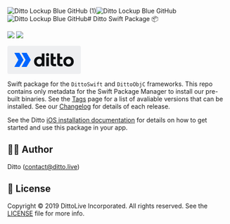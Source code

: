 ![Ditto Lockup Blue GitHub (1)](https://github.com/getditto/DittoSwiftPackage/assets/28851/6d513f89-77c0-4627-b2ac-d55edf5e69f4)![Ditto Lockup Blue GitHub](https://github.com/getditto/DittoSwiftPackage/assets/28851/a1a6cec6-5317-40e3-b566-2f9004b76d9f)![Ditto Lockup Blue GitHub](https://github.com/getditto/DittoSwiftPackage/assets/28851/e45d450b-72dc-476e-bf9b-d014c5f4c6c2)# Ditto Swift Package 📦

[![](https://img.shields.io/endpoint?url=https%3A%2F%2Fswiftpackageindex.com%2Fapi%2Fpackages%2Fgetditto%2FDittoSwiftPackage%2Fbadge%3Ftype%3Dswift-versions)](https://swiftpackageindex.com/getditto/DittoSwiftPackage) [![](https://img.shields.io/endpoint?url=https%3A%2F%2Fswiftpackageindex.com%2Fapi%2Fpackages%2Fgetditto%2FDittoSwiftPackage%2Fbadge%3Ftype%3Dplatforms)](https://swiftpackageindex.com/getditto/DittoSwiftPackage)

<div>

<svg width="167" height="64" viewBox="0 0 167 64" fill="none" xmlns="http://www.w3.org/2000/svg">
<rect width="167" height="64" rx="4" fill="#EEEFF1"/>
<g clip-path="url(#clip0_2_20)">
<path d="M139.128 47.2381C131.943 47.2381 127.255 42.6754 127.255 35.8096C127.255 28.9437 131.943 24.381 139.128 24.381C146.312 24.381 151 28.9437 151 35.8096C151 42.7189 146.312 47.2381 139.128 47.2381ZM139.128 41.9048C142.383 41.9048 144.872 39.5901 144.872 35.8096C144.872 32.029 142.239 29.7143 139.128 29.7143C136.016 29.7143 133.383 32.029 133.383 35.8096C133.383 39.5901 135.872 41.9048 139.128 41.9048Z" fill="#0E1012"/>
<path d="M98.5319 39.2726V17.5238H104.66V25.1429H110.021V30.4762H104.66L104.652 38.5277C104.652 40.1048 104.694 41.1429 106.28 41.1429H110.787V46.4762H106.065C101.749 46.4762 98.5319 43.5661 98.5319 39.2726Z" fill="#0E1012"/>
<path d="M113.372 39.2726V17.5238H119.5V25.1429H124.862V30.4762H119.5L119.492 38.5277C119.492 40.1048 119.534 41.1429 121.12 41.1429H125.628V46.4762H120.906C116.589 46.4762 113.372 43.5661 113.372 39.2726Z" fill="#0E1012"/>
<path d="M78.2456 17.5238H84.3617V46.4762H79V44.0477C77.5026 45.9752 75.3656 47.2381 72.1063 47.2381C66.0286 47.2819 60.617 42.9504 60.617 35.8096C60.617 28.8438 65.5958 24.381 72.1063 24.381C74.4042 24.381 76.9414 25.0952 78.234 26.7143L78.2456 17.5238ZM72.5851 41.9048C75.9763 41.9048 78.234 39.621 78.234 35.8096C78.234 31.9543 75.7926 29.7143 72.8244 29.7143C69.4331 29.7143 66.7447 31.9543 66.7447 35.8096C66.7447 39.6648 69.1938 41.9048 72.5851 41.9048Z" fill="#0E1012"/>
<path d="M94.5107 25.9048H88.383V46.4762H94.5107V25.9048Z" fill="#0E1012"/>
<path d="M91.4685 16.7619C93.468 16.7619 94.9893 18.1851 94.9893 20.1689C94.9893 22.1527 93.468 23.619 91.4685 23.619C89.4255 23.619 87.9042 22.1527 87.9042 20.1689C87.9042 18.1851 89.4255 16.7619 91.4685 16.7619Z" fill="#0E1012"/>
<path d="M43.9415 16.189L52.7491 31.2302C53.0275 31.7057 53.0268 32.2939 52.7473 32.7688L43.8939 47.8117C43.8253 47.9283 43.6998 48 43.564 48H32.8265C32.5328 48 32.3488 47.684 32.4944 47.4301L40.9115 32.756C41.1802 32.2875 41.1802 31.7124 40.9115 31.244L32.4944 16.57C32.3487 16.316 32.5328 16 32.8265 16H43.6112C43.7472 16 43.873 16.072 43.9415 16.189Z" fill="#0066FF"/>
<path d="M27.4981 16.189L36.3056 31.2302C36.5841 31.7057 36.5835 32.2939 36.3038 32.7688L27.4504 47.8117C27.3818 47.9283 27.2562 48 27.1205 48H16.383C16.0894 48 15.9053 47.684 16.051 47.4301L24.4681 32.756C24.7368 32.2875 24.7368 31.7124 24.4681 31.244L16.0509 16.57C15.9053 16.316 16.0894 16 16.383 16H27.1678C27.3038 16 27.4296 16.072 27.4981 16.189Z" fill="#0066FF"/>
</g>
<defs>
<clipPath id="clip0_2_20">
<rect width="135" height="32" fill="white" transform="translate(16 16)"/>
</clipPath>
</defs>
</svg>

</div>

Swift package for the `DittoSwift` and `DittoObjC` frameworks. This repo contains
only metadata for the Swift Package Manager to install our pre-built binaries.
See the [Tags](https://github.com/getditto/DittoSwiftPackage/tags) page for a list of
avaliable versions that can be installed. See our [Changelog](https://docs.ditto.live/changelog)
for details of each release.

See the Ditto [iOS installation documentation](https://docs.ditto.live/ios/installation/)
for details on how to get started and use this package in your app.

## ✍🏻 Author

Ditto (contact@ditto.live)

## 📄 License

Copyright © 2019 DittoLive Incorporated. All rights reserved.
See the [LICENSE](LICENSE.md) file for more info.
